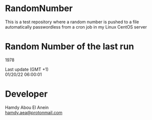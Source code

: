 # RandomNumber    
This is a test repository where a random number is pushed to a file automatically passwordless from a cron job in my Linux CentOS server    
# Random Number of the last run   
1978
      
Last update (GMT +1)    
01/20/22 06:00:01
# Developer    
Hamdy Abou El Anein   
hamdy.aea@protonmail.com
